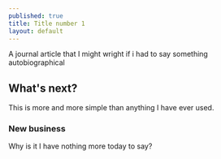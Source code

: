 ```yaml
---
published: true
title: Title number 1
layout: default
---
```


 A journal article that I might wright if i had to say something autobiographical 

## What's next?

This is more and more simple than anything I have ever used.

### New business

Why is it I have nothing more today to say?

